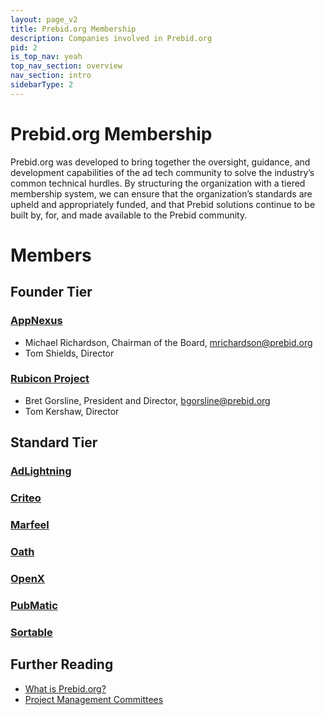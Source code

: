 ```yaml
---
layout: page_v2
title: Prebid.org Membership
description: Companies involved in Prebid.org
pid: 2
is_top_nav: yeah
top_nav_section: overview
nav_section: intro
sidebarType: 2
---
```




# Prebid.org Membership

Prebid.org was developed to bring together the oversight, guidance, and development capabilities of the ad tech community to solve the industry’s common technical hurdles. By structuring the organization with a tiered membership system, we can ensure that the organization’s standards are upheld and appropriately funded, and that Prebid solutions continue to be built by, for, and made available to the Prebid community.

# Members

## Founder Tier

### [AppNexus](https://www.appnexus.com/en/publishers/header-bidding)

* Michael Richardson, Chairman of the Board, mrichardson@prebid.org
* Tom Shields, Director

### [Rubicon Project](http://rubiconproject.com/headerbidding)

* Bret Gorsline, President and Director, bgorsline@prebid.org
* Tom Kershaw, Director

## Standard Tier

### [AdLightning](https://www.adlightning.com/)
### [Criteo](https://www.criteo.com/for-publishers/products/criteo-direct-bidder/)
### [Marfeel](https://www.marfeel.com/)
### [Oath](https://www.oath.com/advertising/platforms/)
### [OpenX](https://openx.com/)
### [PubMatic](https://pubmatic.com/products/header-bidding/)
### [Sortable](https://sortable.com/)


## Further Reading

* [What is Prebid.org?]({{site.baseurl}}/overview/what-is-prebid-org.html)
* [Project Management Committees]({{site.baseurl}}/overview/prebid-management-committees.html)


